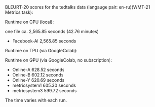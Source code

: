 BLEURT-20 scores for the tedtalks data (langauge pair: en-ru)(WMT-21 Metrics task):

Runtime on CPU (local):

one file ca. 2,565.85 seconds (42.76 minutes)

- Facebook-AI 2,565.85 seconds

Runtime on TPU (via GoogleColab):

Runtime on GPU (via GoogleColab, no subscription):

- Online-A 628.52 seconds
- Online-B 602.12 seconds
- Online-Y 620.69 seconds
- metricsystem1 605.30 seconds
- metricsystem3 599.72 seconds

The time varies with each run.
